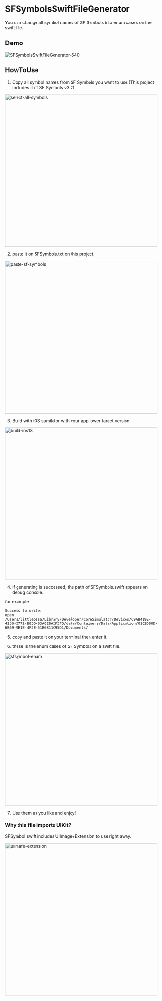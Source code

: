 # SFSymbolsSwiftFileGenerator

You can change all symbol names of SF Symbols into enum cases on the swift file.

## Demo
![SFSymbolsSwiftFileGenerator-640](https://user-images.githubusercontent.com/67716751/150810806-5ce41967-423f-425c-80d1-798eff5a0641.gif)

## HowToUse

1. Copy all symbol names from SF Symbols you want to use.(This project includes it of SF Symbols v3.2) 
<img width="500" alt="select-all-symbols" src="https://user-images.githubusercontent.com/67716751/150798946-c8b9e231-a113-46b4-b579-0a52e822ce01.png">

2. paste it on SFSymbols.txt on this project.
<img width="500" alt="paste-sf-symbols" src="https://user-images.githubusercontent.com/67716751/150799146-40e5e41c-4f01-47a2-958e-5d8cdb501d35.png">

3. Build with iOS sumilator with your app lower target version.
<img width="500" alt="build-ios13" src="https://user-images.githubusercontent.com/67716751/150799785-f8d010c1-d4e1-4038-99d6-a56cb0067fba.png">

4. if generating is successed, the path of SFSymbols.swift appears on debug console.

for example

```
Success to write:
open /Users/littleossa/Library/Developer/CoreSimulator/Devices/C9AB419E-4236-5772-B856-83A0E8A2F3F5/data/Containers/Data/Application/0162D80D-6B69-9E1E-4F2E-51E6811C95D1/Documents/
```

5. copy and paste it on your terminal then enter it.

6. these is the enum cases of SF Symbols on a swift file.
<img width="500" alt="sfsymbol-enum" src="https://user-images.githubusercontent.com/67716751/150803096-7838f61b-3059-4bce-b7ab-854c462d2339.png">

7. Use them as you like and enjoy!

### Why this file imports UIKit?

SFSymbol.swift includes UIImage+Extension to use right away.

<img width="500" alt="uiimafe-extension" src="https://user-images.githubusercontent.com/67716751/150804593-9ae998a9-c32f-419f-93ae-644d89e7ce22.png">
